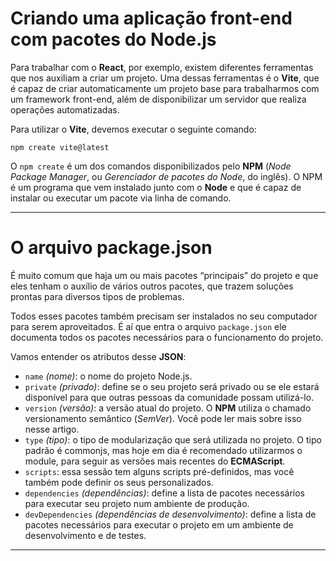 
# Criando uma aplicação front-end com pacotes do Node.js

Para trabalhar com o **React**, por exemplo, existem diferentes ferramentas que nos auxiliam a criar um projeto. Uma dessas ferramentas é o **Vite**, que é capaz de criar automaticamente um projeto base para trabalharmos com um framework front-end, além de disponibilizar um servidor que realiza operações automatizadas.

Para utilizar o **Vite**, devemos executar o seguinte comando:

~~~~
npm create vite@latest
~~~~

O `npm create` é um dos comandos disponibilizados pelo **NPM** (*Node Package Manager*, ou *Gerenciador de pacotes do Node*, do inglês). O NPM é um programa que vem instalado junto com o **Node** e que é capaz de instalar ou executar um pacote via linha de comando.

---

# O arquivo package.json

É muito comum que haja um ou mais pacotes “principais” do projeto e que eles tenham o auxílio de vários outros pacotes, que trazem soluções prontas para diversos tipos de problemas.

Todos esses pacotes também precisam ser instalados no seu computador para serem aproveitados. É aí que entra o arquivo `package.json` ele documenta todos os pacotes necessários para o funcionamento do projeto.

Vamos entender os atributos desse **JSON**:

- `name` *(nome)*: o nome do projeto Node.js.
- `private` *(privado)*: define se o seu projeto será privado ou se ele estará disponível para que outras pessoas da comunidade possam utilizá-lo.
- `version` *(versão)*: a versão atual do projeto. O **NPM** utiliza o chamado versionamento semântico (*SemVer*). Você pode ler mais sobre isso nesse artigo.
- `type` *(tipo)*: o tipo de modularização que será utilizada no projeto. O tipo padrão é commonjs, mas hoje em dia é recomendado utilizarmos o module, para seguir as versões mais recentes do **ECMAScript**.
- `scripts`: essa sessão tem alguns scripts pré-definidos, mas você também pode definir os seus personalizados.
- `dependencies` *(dependências)*: define a lista de pacotes necessários para executar seu projeto num ambiente de produção.
- `devDependencies` *(dependências de desenvolvimento)*: define a lista de pacotes necessários para executar o projeto em um ambiente de desenvolvimento e de testes.

---
